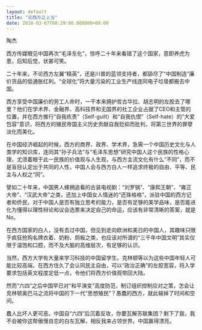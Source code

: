 ```yaml
---
layout: default
title: "论西方之上当"
date: 2018-03-07T08:29:08.000000+08:00
---
```


陶杰

西方传媒眼见中国再次“毛泽东化”，惊呼二十年来看错了这个国家，意即养虎为患，后知后觉，状甚可笑。

二十年来，不论西方左翼“精英”，还是川普的蓝领支持者，都舔尽了“中国制造”廉价货品的低通胀红利。“全球化”将大量污染的工业生产线连同电子垃圾都搬去中国。

西方享受中国廉价的劳工人命时，一干本来拥护哲古华拉、胡志明的左胶去了哪里？他们在学术界、金融界、高科技界和无国界的社工企业占据了CEO和主管的位置，并在西方推行“自我疚责”（Self-guilt）和“自我仇恨”（Self-hate）的“大爱包容”意识，将西方的殖民帝国主义历史贡献自我贬抑而批判，将第三世界的罪孽淡化而美化。

在中国经济崛起的时候，西方的商界、政界、学术界，急需一个中国历史文化与人类学的知识库，连同其“孙子兵法”与“毛泽东思想”研究中国人这个民族的性格心理，尤须着眼于此一民族的价值观与人生观，与西方主流文化有什么“不同”，而不是盲目认定出于共同的人性，中国人会与西方白人一样追求终极的自由、平等、民主与人权之“同”。

譬如二十年来，中国男人蜂拥追看的古装电视剧：“刘罗锅”、“康熙王朝”、“雍正大帝”、“汉武大帝”之类，还加上中国女人情迷的“还珠格格”，派驻中国的西方记者和侨民，对于中国人是否有独立思考的能力，是否有足够的美学品味，是否能进化为懂得以理性辩论和议会选票来决定自己的命运，应该有非常清晰的答案，就是No。

在西方国家的白人，没有去过中国，但见到走向欧洲和美日的中国人，其趣味只限于疯狂抢购名牌衣着、奶粉、厕板之类，也应该对所谓的“三千年中国文明”其实仅限于温饱和口腔，而不及大脑的高维层次，有足够的认识。

当然，西方大学有大量来学习科技的中国留学生。克林顿等以为这些中国年轻人可能比较高端，在西方住久了会认同民主自由，可以“政治正确”的左胶宽容，将入学要求包括英文程度定低一点，令他们将西方价值观带回大陆。

然而“六四”之后中国早已对“和平演变”高度防范，制订组织控制应对之策，怎会让克林顿奥巴马之流将中国的下一代“思想殖民”？愚蠢的西方，就此输掉了时间和空间。

蠢人比坏人更可恶。中国自“六四”后沉着反攻，你要瓦解苏联集团？剩下了我，我不会被你这帮傲慢自恋的白左瓦解，相反我来占领世界。中国赢得漂亮。


